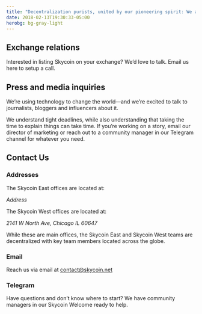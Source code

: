 ```yaml
---
title: "Decentralization purists, united by our pioneering spirit: We are Skycoin."
date: 2018-02-13T19:30:33-05:00
herobg: bg-gray-light
---
```



<h2>Exchange relations</h2>
<p>Interested in listing Skycoin on your exchange? We’d love to talk. Email us here to setup a call.</p>
<h2>Press and media inquiries</h2>
<p>We’re using technology to change the world—and we’re excited to talk to journalists, bloggers and influencers about it.</p>
<p>We understand tight deadlines, while also understanding that taking the time to explain things can take time. If you’re working on a story, email our director of marketing or reach out to a community manager in our Telegram channel for whatever you need.</p>
<h2>Contact Us</h2>
<h3>Addresses</h3>
<div class="grid">
	<div class="column--half">
		<p>The Skycoin East offices are located at:</p>
		<address>
			Address
		</address>
	</div>
	<div class="column--half">
		<p>The Skycoin West offices are located at:</p>
		<address>
			2141 W North Ave, Chicago IL 60647
		</address>
	</div>
</div>
<p>While these are main offices, the Skycoin East and Skycoin West teams are decentralized with key team members located across the globe.</p>
<div class="grid">
	<div class="column--half">
		<h3>Email</h3>
		<p>Reach us via email at <a href="mailto:contact@skycoin.net">contact@skycoin.net</a></p>
	</div>
	<div class="column--half">
		<h3>Telegram</h3>
		<p>Have questions and don’t know where to start? We have community managers in our Skycoin Welcome ready to help.</p>
	</div>
</div>